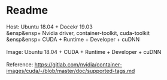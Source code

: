 # Readme
Host: Ubuntu 18.04 + Docekr 19.03</br>
&ensp&ensp+ Nvidia driver, container-toolkit, cuda-toolkit</br>
&ensp&ensp+ CUDA + Runtime + Developer + cuDNN</br>
</br>
Image: Ubuntu 18.04 + CUDA + Runtime + Developer + cuDNN</br>
</br>
Reference: https://gitlab.com/nvidia/container-images/cuda/-/blob/master/doc/supported-tags.md
